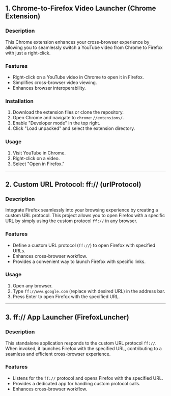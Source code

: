 ## 1. Chrome-to-Firefox Video Launcher (Chrome Extension)

### Description
This Chrome extension enhances your cross-browser experience by allowing you to seamlessly switch a YouTube video from Chrome to Firefox with just a right-click.

### Features
- Right-click on a YouTube video in Chrome to open it in Firefox.
- Simplifies cross-browser video viewing.
- Enhances browser interoperability.

### Installation
1. Download the extension files or clone the repository.
2. Open Chrome and navigate to `chrome://extensions/`.
3. Enable "Developer mode" in the top right.
4. Click "Load unpacked" and select the extension directory.

### Usage
1. Visit YouTube in Chrome.
2. Right-click on a video.
3. Select "Open in Firefox."

---

## 2. Custom URL Protocol: ff:// (urlProtocol)

### Description
Integrate Firefox seamlessly into your browsing experience by creating a custom URL protocol. This project allows you to open Firefox with a specific URL by simply using the custom protocol `ff://` in any browser.

### Features
- Define a custom URL protocol (`ff://`) to open Firefox with specified URLs.
- Enhances cross-browser workflow.
- Provides a convenient way to launch Firefox with specific links.

### Usage
1. Open any browser.
2. Type `ff://www.google.com` (replace with desired URL) in the address bar.
3. Press Enter to open Firefox with the specified URL.

---

## 3. ff:// App Launcher (FirefoxLuncher)

### Description
This standalone application responds to the custom URL protocol `ff://`. When invoked, it launches Firefox with the specified URL, contributing to a seamless and efficient cross-browser experience.

### Features
- Listens for the `ff://` protocol and opens Firefox with the specified URL.
- Provides a dedicated app for handling custom protocol calls.
- Enhances cross-browser workflow.

